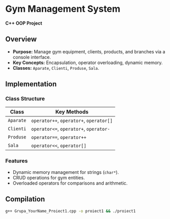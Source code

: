 # Gym Management System  
**C++ OOP Project**  

## Overview  
- **Purpose:** Manage gym equipment, clients, products, and branches via a console interface.  
- **Key Concepts:** Encapsulation, operator overloading, dynamic memory.  
- **Classes:** `Aparate`, `Clienti`, `Produse`, `Sala`.  

## Implementation  
### Class Structure  
| Class       | Key Methods                          |  
|-------------|--------------------------------------|  
| `Aparate`   | `operator++`, `operator+`, `operator[]` |  
| `Clienti`   | `operator<=`, `operator+`, `operator-` |  
| `Produse`   | `operator==`, `operator++`          |  
| `Sala`      | `operator<<`, `operator[]`          |  

### Features  
- Dynamic memory management for strings (`char*`).  
- CRUD operations for gym entities.  
- Overloaded operators for comparisons and arithmetic.  

## Compilation  
```bash  
g++ Grupa_YourName_Proiect1.cpp -o proiect1 && ./proiect1  